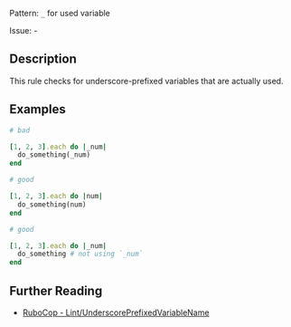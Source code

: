 Pattern: `_` for used variable

Issue: -

## Description

This rule checks for underscore-prefixed variables that are actually used.

## Examples

```ruby
# bad

[1, 2, 3].each do |_num|
  do_something(_num)
end
```
```ruby
# good

[1, 2, 3].each do |num|
  do_something(num)
end
```
```ruby
# good

[1, 2, 3].each do |_num|
  do_something # not using `_num`
end
```

## Further Reading

* [RuboCop - Lint/UnderscorePrefixedVariableName](https://docs.rubocop.org/rubocop/cops_lint.html#lintunderscoreprefixedvariablename)
